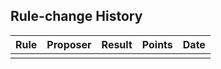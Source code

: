 ## Rule-change History

Rule | Proposer | Result | Points | Date
---- | -------- | ------ | ------ | ----
| | | | 

